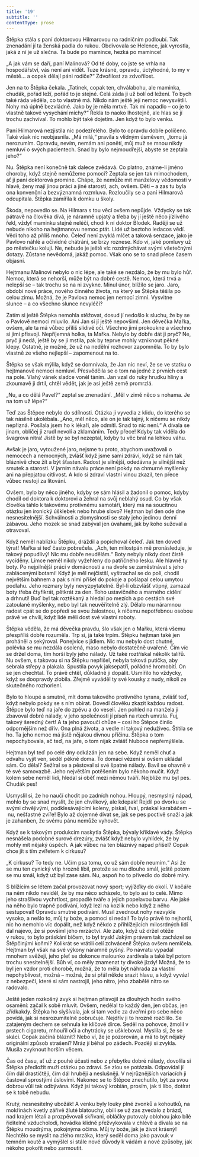 ```yaml
---
title: '19'
subtitle: ''
contentType: prose
---
```


<section>

Štěpka stála s paní doktorovou Hilmarovou na radničním podloubí. Tak znenadání jí ta ženská padla do rukou. Obdivovala se Helence, jak vyrostla, jaká z ní je už slečna. Ta bude po mamince, hezká po mamince!

„A jak vám se daří, paní Malinová? Od té doby, co jste se vrhla na hospodářství, vás není ani vidět. Tuze krásné, opravdu, úctyhodné, to my v městě… a copak dělají páni rodiče?“ Zdvořilost za zdvořilost.

Jen na to Štěpka čekala. „Tatínek, copak ten, chválabohu, ale maminka, chudák, pořád leží, pořád to je stejné. Celá záda ji už bolí od ležení. To bych také ráda věděla, co to vlastně má. Nikdo nám ještě její nemoc nevysvětlil. Nohy má úplně bezvládné. Jako by je měla mrtvé. Tak mi napadlo – co je to vlastně takové vysychání míchy?“ Řekla to naoko lhostejně, ale hlas se jí trochu zachvíval. To mohlo být také dojetím. Jen když to bylo venku.

Paní Hilmarová nezjistila nic podezřelého. Bylo to opravdu dobře políčeno. Také však nic neobjasnila. „Má milá,“ pravila s vlídným úsměvem, „tomu já nerozumím. Opravdu, nevím, nemám ani ponětí, můj muž se mnou nikdy nemluví o svých pacientech. Snad by bylo nejmoudřejší, abyste se zeptala jeho?“

Nu. Štěpka není konečně tak dalece zvědavá. Co platno, známe-li jméno choroby, když stejně nemůžeme pomoci? Zeptala se jen tak mimochodem, ať jí paní doktorová promine. Chápe, že nemůže mít manželovy vědomosti v hlavě, ženy mají jinou práci a jiné starosti, ach, ovšem. Děti – a zas tu byla ona konvenční a bezvýznamná rozmluva. Rozloučily se a paní Hilmarová odcupitala. Štěpka zamířila k domku u školy.

Škoda, nepovedlo se. Na Hilmara s tou věcí ovšem nepůjde. Vždycky se tak pátravě na člověka dívá, je náramně upjatý a třeba by jí ještě něco jízlivého řekl, vždyť maminku stejně neléčí, chodí k ní doktor Blodek. Raději se už nebude nikoho na hejtmanovu nemoc ptát. Lidé už beztoho ledacos vědí. Vědí toho až příliš mnoho. Čeleď není zvyklá mlčet a taková senzace, jako je Pavlovo náhlé a očividné chátrání, se brzy roznese. Kdo ví, jaké pomluvy už po městečku kolují. Ne, nebude je ještě víc rozdmýchávat svými všetečnými dotazy. Zůstane nevědomá, jakáž pomoc. Však ono se to snad přece časem objasní.

Hejtmanu Malinovi nebylo o nic lépe, ale také se nezdálo, že by mu bylo hůř. Nemoc, která se nehorší, může být na dobré cestě. Nemoc, která trvá a nelepší se – tak trochu se na ni zvykne. Minul únor, blížilo se jaro. Jaro, období nové práce, nového činného života, na který se Štěpka těšila po celou zimu. Možná, že je Pavlova nemoc jen nemocí zimní. Vysvitne slunce – a co všechno slunce nevyléčí?

Zatím si ještě Štěpka nemohla stěžovat, dosud jí nedošlo k sluchu, že by se o Pavlově nemoci mluvilo. Ani Jan si jí ještě nepovšiml. Jen děvečka Mařka, ovšem, ale ta má vůbec příliš slídivé oči. Všechno jimi prokoukne a všechno si jimi přisvojí. Nepříjemná holka, ta Mařka. Nebylo by dobře dát ji pryč? Ne, pryč ji nedá, ještě by se jí mstila, pak by teprve mohly vzniknout pěkné klepy. Ostatně, je možné, že už na nedělní rozhovor zapomněla. To by bylo vlastně ze všeho nejlepší – zapomenout na to.

Štěpka se však mýlila, když se domnívala, že Jan nic neví, že se ve statku o hejtmanově nemoci nemluví. Přesvědčila se o tom na jedné z prvních cest na pole. Vlahý vánek sladce voněl táním. Jan vzal do ruky hrudku hlíny a zkoumavě ji drtil, chtěl vědět, jak je asi ještě země promrzlá.

„Nu, a co dělá Pavel?“ zeptal se znenadání. „Měl v zimě něco s nohama. Je na tom už lépe?“

Teď zas Štěpce nebylo do sdílnosti. Otázka ji vyvedla z klidu, do kterého se tak násilně ukolébala. „Ano, měl něco, ale on je tak tajný, k ničemu se nikdy nepřizná. Posílala jsem ho k lékaři, ale odmítl. Snad to nic není.“ A dívala se jinam, obličej jí zrudl nevolí a zklamáním. Tedy přece! Kdyby tak viděla do švagrova nitra! Jistě by se byl nezeptal, kdyby tu věc bral na lehkou váhu.

Avšak je jaro, vytoužené jaro, nejsme tu proto, abychom uvažovali o nemocech a nemocných, zvlášť když jsme sami zdrávi, když se nám tak bláznivě chce žít a být šťasten. Radost je silnější, odedávna je silnější než smutek a starosti. V jarním návalu práce není pokdy na chmurné myšlenky ani na přepjatou citlivost. A kdo si zdraví vlastní vinou zkazil, ten přece vůbec nestojí za litování.

Ovšem, bylo by něco jiného, kdyby se sám hlásil a žadonil o pomoc, kdyby chodil od doktora k doktorovi a žehral na svůj neblahý osud. Co by však člověka táhlo k takovému protivnému samotáři, který má na soucitnou otázku jen ironický úšklebek nebo hrubé slovo? Hejtman byl den ode dne nesnesitelnější. Schválnosti a zlomyslnosti se staly jeho jedinou denní zábavou. Jeho mozek se snad zabýval jen úvahami, jak by koho sužoval a otravoval.

Když neměl nablízku Štěpku, dráždil a popichoval čeleď. Jak ten dovedl týrat! Mařka si teď často pobrečela. „Ach, ten milostpán mě pronásleduje, je takový popudlivý! Nic mu dobře neudělám.“ Boty nebyly nikdy dost čistě vycíděny. Límce neměl nikdy vyžehleny do patřičného lesku. Ale hlavně ty boty. Po nejpilnější práci v domácnosti a na dvoře se zaměstnávat s jeho zablácenými botami! Když je měl nejčistší, vyštrachal se do polí, chodil největším bahnem a pak s nimi přišel do pokoje a pošlapal celou umytou podlahu. Jeho rozmary byly nevyzpytatelné. Byl-li obzvlášť vtipný, zamazal boty třeba čtyřikrát, pětkrát za den. Toho ustavičného a marného cídění a drhnutí! Buď byl tak roztěkaný a hledal po mezích a po cestách své zatoulané myšlenky, nebo byl tak neuvěřitelně zlý. Dělalo mu náramnou radost cpát se do popředí se svou žalostnou, k ničemu nepotřebnou osobou právě ve chvíli, když lidé měli dost své vlastní roboty.

Štěpka věděla, že má děvečka pravdu, šlo však jen o Mařku, která všemu přespříliš dobře rozuměla. Trp si, já také trpím. Štěpku hejtman také jen proháněl a sekýroval. Ponejvíce s jídlem. Nic mu nebylo dost chutné, polévka se mu nezdála osolená, maso nebylo dostatečně uvařené. Čím víc se držel doma, tím horší byly jeho nálady. Už také roztřískal několik talířů. Nu ovšem, s takovou si na Štěpku nepřišel, nebyla taková putička, aby sebrala střepy a plakala. Spustila povyk jaksepatří, pořádné hromobití. On se jen chechtal. To právě chtěl, důkladně ji dopálit. Usmířilo ho vždycky, když se doopravdy zlobila. Zřejmě vyváděl ty své kousky z nudy, nikoli ze skutečného rozhorlení.

Bylo to hloupé a smutné, mít doma takového protivného tyrana, zvlášť teď, když nebylo pokdy se s ním obírat. Dovedl člověku zkazit každou radost. Štěpce bylo teď na jaře do zpěvu a do veselí. Jen pohled na manžela ji zbavoval dobré nálady, v jeho společnosti jí píseň na rtech umrzla. Fuj, takový šeredný čert! A ta jeho pavoučí chůze – cosi ho Štěpce činilo odpornějším než dřív. Ona plná života, a vedle ní takový neduživec. Štítila se ho. Ta jeho nemoc má jistě nějakou divnou příčinu. Štěpka o tom nepochybovala, ač teď, na jaře, o tom nijak zvlášť hluboce nepřemýšlela.

Hejtman byl teď po celé dny odkázán jen na sebe. Když neměl chuť a odvahu vyjít ven, seděl pěkně doma. To domácí vězení si ovšem ukládal sám. Co dělal? Sežíral se a pěstoval si své špatné nálady. Bavil se ohavně v té své samovazbě. Jeho největším potěšením bylo někoho mučit. Když kolem sebe neměl lidi, hledal si oběť mezi němou tváří. Nejblíže mu byl pes. Chudák pes!

Usmyslil si, že ho naučí chodit po zadních nohou. Hloupý, nesmyslný nápad, mohlo by se snad myslit, že jen chvilkový, ale kdepak! Rejdil po dvorku se svými chvějivými, podklesávajícími koleny, pískal, řval, práskal karabáčem – nu, nešťastné zvíře! Bylo až dojemné dívat se, jak se pes poctivě snaží a jak je zahanben, že svému pánu nemůže vyhovět.

Když se k takovým produkcím naskytla Štěpka, bývaly křiklavé vády. Štěpka nesnášela podobné surové drezúry, zvlášť když nebylo vyhlídek, že by mohly mít nějaký úspěch. A jak vůbec na ten bláznivý nápad přišel? Copak chce jít s tím zvířetem k cirkusu?

„K cirkusu? To tedy ne. Učím psa tomu, co už sám dobře neumím.“ Asi že se mu ten cynický vtip hrozně líbil, protože se mu dlouho smál, ještě potom se mu smál, když už byl zase sám. Nu, aspoň ho to přivedlo do dobré míry.

S blížícím se létem začal provozovat nový sport; vyjížďky do okolí. V kočáře na něm nikdo neviděl, že by mu něco scházelo, to bylo asi to celé. Mimo jeho strašlivou vychrtlost, propadlé tváře a jejich popelavou barvu. Ale jaké na něho bylo trapné podívání, když lezl na kozlík nebo když z něho sestupoval! Opravdu smutné podívání. Musil zvednout nohy nezvykle vysoko, a nešlo to, můj ty bože, a pomoci si nedal! To bylo právě to nejhorší, nic ho nemohlo víc dopálit, než když někdo z přihlížejících milosrdných lidí dal najevo, že si povšiml jeho mrzáctví. Ale zato, když už držel otěže v rukou, to bylo práskání bičem, to byl trysk! Jakým právem tak zacházel se Štěpčinými koňmi? Kolikrát se vrátili celí zchvácení! Štěpka ovšem nemlčela. Hejtman byl však na své výkony náramně pyšný. Po návratu vypadal mnohem svěžeji, jeho pleť se dokonce malounko zardívala a také byl potom trochu snesitelnější. Bůh ví, co měly znamenat ty divoké jízdy! Možná, že to byl jen vzdor proti chorobě, možná, že to měla být náhrada za vlastní nepohyblivost, možná – možná, že si přál někde srazit hlavu, a když vyvázl z nebezpečí, které si sám nastrojil, jeho nitro, jeho zbabělé nitro se radovalo.

Ještě jeden rozkošný zvyk si hejtman přisvojil za dlouhých hodin svého osamění: začal k sobě mluvit. Ovšem, nedělal to každý den, jen občas, jen zřídkakdy. Štěpka ho slyšívala, jak si tam vedle za dveřmi pro sebe něco povídá, jak si nesrozumitelně pobručuje. Nejdřív ji to hrozně rozčililo. Se zatajeným dechem se sehnula ke klíčové dírce. Seděl na pohovce, žmolil v prstech cigaretu, mhouřil oči a chytrácky se uškleboval. Myslila si, že se skácí. Copak začíná bláznit? Nebo ví, že je pozorován, a má to být nějaký originální způsob strašení? Mráz jí běhal po zádech. Později si zvykla. Musila zvyknout horším věcem.

Čas od času, ať už z pouhé účasti nebo z přebytku dobré nálady, dovolila si Štěpka předložit muži otázku po zdraví. Se zlou se potázala. Odpovídal jí čím dál drastičtěji, čím dál hruběji a neslušněji. V nejrůznějších variacích ji častoval sprostými úslovími. Nakonec se to Štěpce znechutilo, být za svou dobrou vůli tak odbývána. Když jsi takový krobián, prosím, jak ti libo, dotírat se k tobě nebudu.

Krutý, nesnesitelný ubožák! A venku byly louky plné zvonků a kohoutků, na mokřinách kvetly zářivě žluté blatouchy, obilí se už zas zvedalo z brázd, nad krajem létali a prozpěvovali skřivani, obláčky putovaly oblohou jako bílé řiditelné vzducholodi, hovádka klidně přežvykovala v chlévě a dívala se na Štěpku moudrýma, pokojnýma očima. Můj ty bože, jak je život krásný! Nechtělo se myslit na zlého mrzáka, který seděl doma jako pavouk v temném koutě a vymýšlel si stále nové důvody k vádám a nové způsoby, jak někoho pokořit nebo zarmoutit.

</section>
